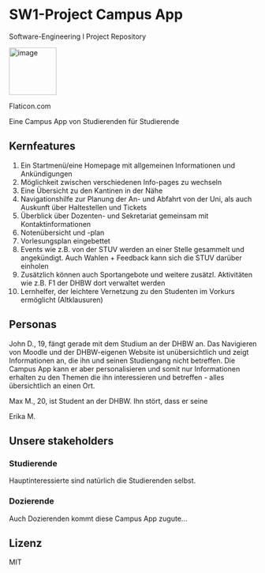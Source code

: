 # SW1-Project Campus App
Software-Engineering I Project Repository

<img width="96" height="96" alt="image" src="https://github.com/user-attachments/assets/900dae97-4137-461e-8387-7f3b350318c0" />

Flaticon.com

Eine Campus App von Studierenden für Studierende

## Kernfeatures
1. Ein Startmenü/eine Homepage mit allgemeinen Informationen und Ankündigungen
2. Möglichkeit zwischen verschiedenen Info-pages zu wechseln
3. Eine Übersicht zu den Kantinen in der Nähe
4. Navigationshilfe zur Planung der An- und Abfahrt von der Uni, als auch Auskunft über Haltestellen und Tickets
5. Überblick über Dozenten- und Sekretariat gemeinsam mit Kontaktinformationen
6. Notenübersicht und -plan
7. Vorlesungsplan eingebettet
8. Events wie z.B. von der STUV werden an einer Stelle gesammelt und angekündigt. Auch Wahlen + Feedback kann sich die STUV darüber einholen
9. Zusätzlich können auch Sportangebote und weitere zusätzl. Aktivitäten wie z.B. F1 der DHBW dort verwaltet werden
10. Lernhelfer, der leichtere Vernetzung zu den Studenten im Vorkurs ermöglicht (Altklausuren)

## Personas
John D., 19, fängt gerade mit dem Studium an der DHBW an. Das Navigieren von Moodle und der DHBW-eigenen Website ist unübersichtlich und zeigt Informationen an, die ihn und seinen Studiengang nicht betreffen. Die Campus App kann er aber personalisieren und somit nur Informationen erhalten zu den Themen die ihn interessieren und betreffen - alles übersichtlich an einen Ort.

Max M., 20, ist Student an der DHBW. Ihn stört, dass er seine 

Erika M.
## Unsere stakeholders
### Studierende
Hauptinteressierte sind natürlich die Studierenden selbst.
### Dozierende
Auch Dozierenden kommt diese Campus App zugute...

## Lizenz
MIT
